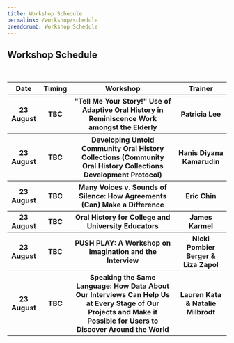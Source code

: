 ```yaml
---
title: Workshop Schedule
permalink: /workshop/schedule
breadcrumb: Workshop Schedule
---
```

## Workshop Schedule

<table style="width:100%">
  <tr>
		<th><b>Date</b></th>
    <th><b>Timing</b></th>
    <th><b>Workshop</b></th>
		<th><b>Trainer</b></th>
		</tr>
	  <tr>
			<th> 23 August</th>
			<th>TBC</th>
			<th>"Tell Me Your Story!" Use of Adaptive Oral History in Reminiscence Work amongst the Elderly</th>
			<th>Patricia Lee</th>
		</tr>
	<tr>
		<th>23 August</th>
		<th>TBC</th>
		<th>Developing Untold Community Oral History Collections (Community Oral History Collections Development Protocol)
<th>Hanis Diyana Kamarudin</th>
</th>
			</tr>
	<tr>
		<th>23 August</th>
		<th>TBC</th>
		<th>Many Voices v. Sounds of Silence: How Agreements (Can) Make a Difference
<th>Eric Chin</th>
</th>
			</tr>
	<tr>
			<th>23 August</th>
		<th>TBC</th>
		<th>Oral History for College and University Educators
<th>James Karmel</th>
		</tr>
	<tr>
			<th>23 August</th>
		<th>TBC</th>
<th>PUSH PLAY: A Workshop on Imagination and the Interview</th>
	<th>Nicki Pombier Berger & Liza Zapol</th>
	</tr>
<tr>
		<th>23 August</th>
		<th>TBC</th>
		<th>Speaking the Same Language: How Data About Our Interviews Can Help Us at Every Stage of Our Projects and Make it Possible for Users to Discover Around the World</th>
	<th>Lauren Kata & Natalie Milbrodt</th>
</table>

